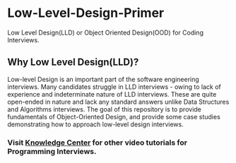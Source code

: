 # Low-Level-Design-Primer
Low Level Design(LLD) or Object Oriented Design(OOD) for Coding Interviews.

## Why Low Level Design(LLD)?
Low-level Design is an important part of the software engineering interviews. Many candidates struggle in LLD interviews - owing to lack of experience and indeterminate nature of LLD interviews. These are quite open-ended in nature and lack any standard answers unlike Data Structures and Algorithms interviews. The goal of this repository is to provide fundamentals of Object-Oriented Design, and provide some case studies demonstrating how to approach low-level design interviews.


### Visit [Knowledge Center](https://www.youtube.com/c/KnowledgeCenter) for other video tutorials for Programming Interviews.
